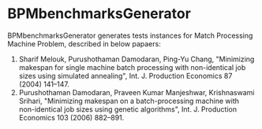 # BPMbenchmarksGenerator
BPMbenchmarksGenerator generates tests instances for Match Processing Machine Problem, described in below papaers:

1. Sharif Melouk, Purushothaman Damodaran, Ping-Yu Chang, "Minimizing makespan for single machine batch processing with non-identical job sizes using simulated annealing", Int. J. Production Economics 87 (2004) 141–147.
2. Purushothaman Damodaran, Praveen Kumar Manjeshwar, Krishnaswami Srihari, "Minimizing makespan on a batch-processing machine with non-identical job sizes using genetic algorithms", Int. J. Production Economics 103 (2006) 882–891.
